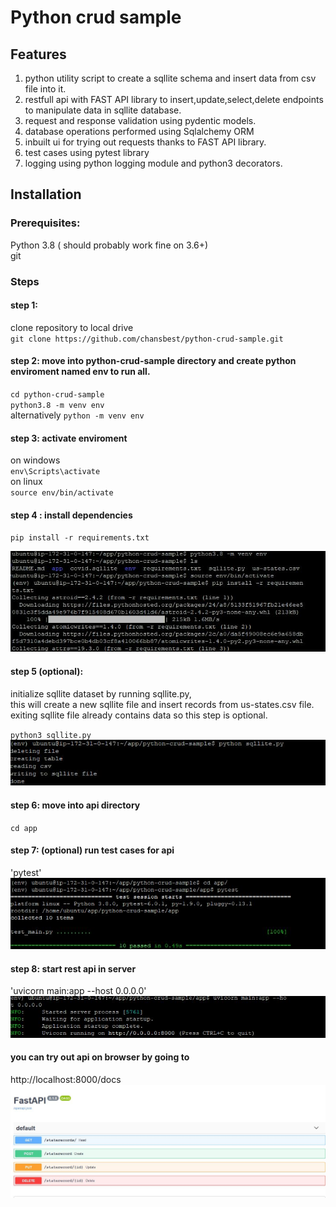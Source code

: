 # Python crud sample

## Features <br>
1. python utility script to create a sqllite schema and insert data from csv file into it.
2. restfull api with FAST API library to insert,update,select,delete endpoints to manipulate data in sqllite database.
3. request and response validation using pydentic models.
4. database operations performed using Sqlalchemy ORM
4. inbuilt ui for trying out requests thanks to FAST API library.
5. test cases using pytest library
6. logging using python logging module and python3 decorators.
 
 

## Installation 
### Prerequisites:
 Python 3.8 ( should probably work fine on 3.6+)<br>
 git<br>

### Steps
 ####  step 1: <br>
clone repository to local drive <br>
`git clone https://github.com/chansbest/python-crud-sample.git`

 ####  step 2: move into python-crud-sample directory and create python enviroment named env to run all. <br>
`cd python-crud-sample` <br>
`python3.8 -m venv env`  <br>
alternatively `python -m venv env`  <br>



 ####  step 3: activate enviroment
on windows<br>
`env\Scripts\activate`<br>
on linux<br>
`source env/bin/activate`<br>


 ####  step 4 : install dependencies <br>
`pip install -r requirements.txt` <br>

![creating env!](/assets/images/env_creation.JPG  "creating env")

 ####  step 5 (optional):
initialize sqllite dataset by running sqllite.py,<br>
this will create a new sqllite file and insert records from us-states.csv file.<br>
exiting sqllite file already contains data so this step is optional.<br>

`python3 sqllite.py`<br>
![creating sqllite!](/assets/images/sqllite.JPG  "sqllite")

 #### step 6: move into api directory<br>
`cd app`

 #### step 7: (optional)  run test cases for api<br>
'pytest'<br>
![test cases!](/assets/images/testcases.JPG  "test cases")

 #### step 8: start rest api in server<br>
 'uvicorn main:app --host 0.0.0.0'<br>
![run api!](/assets/images/runningapi.JPG  "run api")


 #### you can try out api on browser by going to <br>
http://localhost:8000/docs
![try!](/assets/images/trying.JPG  "try")


